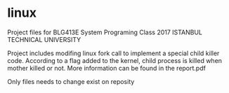 # linux

Project files for BLG413E System Programing Class 2017 ISTANBUL TECHNICAL UNIVERSITY

  Project includes modifing linux fork call to implement a special child killer code.
  According to a flag added to the kernel, child process is killed when mother killed or not. More information can be found in the report.pdf

  Only files needs to change exist on reposity
